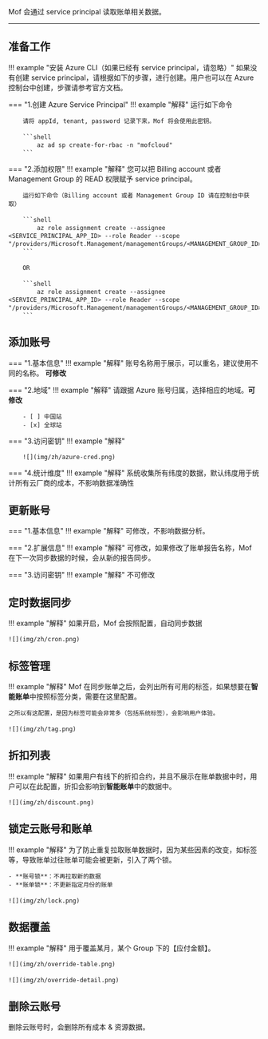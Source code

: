 Mof 会通过 service principal 读取账单相关数据。

---

## 准备工作
!!! example "安装 Azure CLI（如果已经有 service principal，请忽略）"
    如果没有创建 service principal，请根据如下的步骤，进行创建。用户也可以在 Azure 控制台中创建，步骤请参考官方文档。

=== "1.创建 Azure Service Principal"
    !!! example "解释"
        运行如下命令

        请将 appId, tenant, password 记录下来，Mof 将会使用此密钥。

        ```shell
            az ad sp create-for-rbac -n "mofcloud"
        ```

=== "2.添加权限"
    !!! example "解释"
        您可以把 Billing account 或者 Management Group 的 READ 权限赋予 service principal。

        运行如下命令（Billing account 或者 Management Group ID 请在控制台中获取）

        ```shell
            az role assignment create --assignee <SERVICE_PRINCIPAL_APP_ID> --role Reader --scope "/providers/Microsoft.Management/managementGroups/<MANAGEMENT_GROUP_ID>"
        ```

        OR

        ```shell
            az role assignment create --assignee <SERVICE_PRINCIPAL_APP_ID> --role Reader --scope "/providers/Microsoft.Management/managementGroups/<MANAGEMENT_GROUP_ID>"
        ```

## 添加账号
=== "1.基本信息"
    !!! example "解释"
        账号名称用于展示，可以重名，建议使用不同的名称。 **可修改**

=== "2.地域"
    !!! example "解释"
        请跟据 Azure 账号归属，选择相应的地域。**可修改**

        - [ ] 中国站
        - [x] 全球站

=== "3.访问密钥"
    !!! example "解释"

        ![](img/zh/azure-cred.png)

=== "4.统计维度"
    !!! example "解释"
        系统收集所有纬度的数据，默认纬度用于统计所有云厂商的成本，不影响数据准确性

## 更新账号
=== "1.基本信息"
    !!! example "解释"
        可修改，不影响数据分析。

=== "2.扩展信息"
    !!! example "解释"
        可修改，如果修改了账单报告名称，Mof 在下一次同步数据的时候，会从新的报告同步。

=== "3.访问密钥"
    !!! example "解释"
        不可修改

## 定时数据同步
!!! example "解释"
    如果开启，Mof 会按照配置，自动同步数据

    ![](img/zh/cron.png)

## 标签管理
!!! example "解释"
    Mof 在同步账单之后，会列出所有可用的标签，如果想要在**智能账单**中按照标签分类，需要在这里配置。

    之所以有这配置，是因为标签可能会非常多（包括系统标签），会影响用户体验。

    ![](img/zh/tag.png)

## 折扣列表
!!! example "解释"
    如果用户有线下的折扣合约，并且不展示在账单数据中时，用户可以在此配置，折扣会影响到**智能账单**中的数据中。

    ![](img/zh/discount.png)

## 锁定云账号和账单
!!! example "解释"
    为了防止重复拉取账单数据时，因为某些因素的改变，如标签等，导致账单过往账单可能会被更新，引入了两个锁。

    - **账号锁**：不再拉取新的数据
    - **账单锁**：不更新指定月份的账单

    ![](img/zh/lock.png)

## 数据覆盖
!!! example "解释"
    用于覆盖某月，某个 Group 下的【应付金额】。

    ![](img/zh/override-table.png)

    ![](img/zh/override-detail.png)

## 删除云账号
删除云账号时，会删除所有成本 & 资源数据。